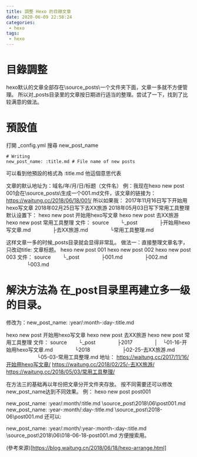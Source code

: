 ```yaml
---
title: 調整 Hexo 的目錄文章
date: 2020-06-09 22:58:24
categories:
 - hexo
tags:
 - hexo
---
```



# 目錄調整

hexo默认的文章全部存在\source\_posts\一个文件夹下面，文章一多就不方便管理。
所以对_posts目录里的文章按日期进行适当的整理。尝试了一下，找到了比较满意的做法。

# 預設值
打開 _config.yml 搜尋 new_post_name
```
# Writing
new_post_name: :title.md # File name of new posts

```

可以看到他預設的格式為 :title.md 他這個意思代表

文章的默认地址为：域名/年/月/日/标题（文件名）
例：我现在hexo new post 001会在\source\_posts\生成一个001.md文件，该文章的链接为：https://waitung.cc/2018/06/18/001/
所以如果我：
2017年11月16日写下开始用hexo写文章
2018年02月25日写下去XX旅游
2018年05月03日写下常用工具整理
默认设置下：
hexo new post 开始用hexo写文章
hexo new post 去XX旅游
hexo new post 常用工具整理
文件：
source
　　└_post
　　　　├开始用hexo写文章.md
　　　　├去XX旅游.md
　　　　└常用工具整理.md

这样文章一多的时候_posts目录就会显得非常乱。
做法一：直接整理文章名字，只改动title: 文章标题。
hexo new post 001
hexo new post 002
hexo new post 003
文件：
source
　　└_post
　　　　├001.md
　　　　├002.md
　　　　└003.md

# 解決方法為 在_post目录里再建立多一级的目录。
修改为：new_post_name: :year/:month-:day-:title.md

hexo new post 开始用hexo写文章
hexo new post 去XX旅游
hexo new post 常用工具整理
文件：
source
　　└_post
　　　　├2017
　　　　│　└01-16-开始用hexo写文章.md
　　　　└2018
　　　　　　├02-25-去XX旅游.md
　　　　　　└05-03-常用工具整理.md
地址：
https://waitung.cc/2017/11/16/开始用hexo写文章/
https://waitung.cc/2018/02/25/-去XX旅游/
https://waitung.cc/2018/05/03/常用工具整理/

在方法三的基础再以年份把文章分开文件夹存放。
按不同需要还可以修改new_post_name达到不同效果。
例：
hexo new post post001

new_post_name: :year/:month/:title.md
\source\_post\2018\06\post001.md
new_post_name: :year-:month/:day-:title.md
\source\_post\2018-06\post001.md
还可以:

new_post_name: :year/:month/:year-:month-:day-:title.md
\source\_post\2018\06\018-06-18-post001.md
方便搜索用。

(參考來源)[https://blog.waitung.cn/2018/06/18/hexo-arrange.html]